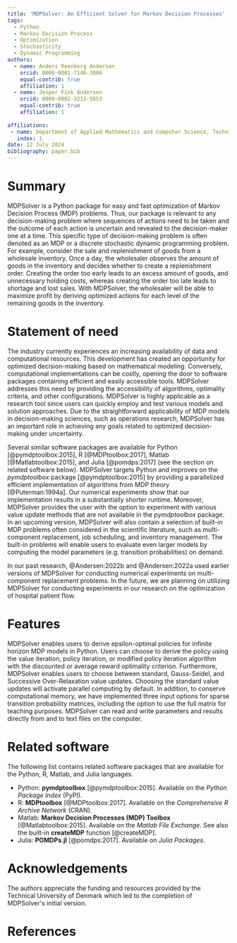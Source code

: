 ```yaml
---
title: 'MDPSolver: An Efficient Solver for Markov Decision Processes'
tags:
  - Python
  - Markov Decision Process
  - Optimization
  - Stochasticity
  - Dynamic Programming
authors:
  - name: Anders Reenberg Andersen
    orcid: 0000-0001-7146-3086
    equal-contrib: true
    affiliation: 1
  - name: Jesper Fink Andersen
    orcid: 0000-0002-3213-5853
    equal-contrib: true
    affiliation: 1
  
affiliations:
 - name: Department of Applied Mathematics and Computer Science, Technical University of Denmark, Denmark
   index: 1
date: 12 July 2024
bibliography: paper.bib
---
```


# Summary

MDPSolver is a Python package for easy and fast optimization of Markov Decision Process (MDP) problems. Thus, our package is relevant to any decision-making problem where sequences of actions need to be taken and the outcome of each action is uncertain and revealed to the decision-maker one at a time. This specific type of decision-making problem is often denoted as an MDP or a discrete stochastic dynamic programming problem. For example, consider the sale and replenishment of goods from a wholesale inventory. Once a day, the wholesaler observes the amount of goods in the inventory and decides whether to create a replenishment order. Creating the order too early leads to an excess amount of goods, and unnecessary holding costs, whereas creating the order too late leads to shortage and lost sales. With MDPSolver, the wholesaler will be able to maximize profit by deriving optimized actions for each level of the remaining goods in the inventory.

# Statement of need

The industry currently experiences an increasing availability of data and computational resources. This development has created an opportunity for optimized decision-making based on mathematical modeling. Conversely, computational implementations can be costly, opening the door to software packages containing efficient and easily accessible tools. MDPSolver addresses this need by providing the accessibility of algorithms, optimality criteria, and other configurations. MDPSolver is highly applicable as a research tool since users can quickly employ and test various models and solution approaches. Due to the straightforward applicability of MDP models in decision-making sciences, such as operations research, MDPSolver has an important role in achieving any goals related to optimized decision-making under uncertainty.

Several similar software packages are available for Python [@pymdptoolbox:2015], R [@MDPtoolbox:2017], Matlab [@Matlabtoolbox:2015], and Julia [@pomdps:2017] (see the section on related software below). MDPSolver targets Python and improves on the *pymdptoolbox* package [@pymdptoolbox:2015] by providing a parallelized efficient implementation of algorithms from MDP theory [@Puterman:1994a]. Our numerical experiments show that our implementation results in a substantially shorter runtime. Moreover, MDPSolver provides the user with the option to experiment with various value update methods that are not available in the *pymdptoolbox* package. In an upcoming version, MDPSolver will also contain a selection of built-in MDP problems often considered in the scientific literature, such as multi-component replacement, job scheduling, and inventory management. The built-in problems will enable users to evaluate even larger models by computing the model parameters (e.g. transition probabilities) on demand.

In our past research, @Andersen:2022b and @Andersen:2022a used earlier versions of MDPSolver for conducting numerical experiments on multi-component replacement problems. In the future, we are planning on utilizing MDPSolver for conducting experiments in our research on the optimization of hospital patient flow.

# Features

MDPSolver enables users to derive epsilon-optimal policies for infinite horizon MDP models in Python. Users can choose to derive the policy using the value iteration, policy iteration, or modified policy iteration algorithm with the discounted or average reward optimality criterion. Furthermore, MDPSolver enables users to choose between standard, Gauss-Seidel, and Successive Over-Relaxation value updates. Choosing the standard value updates will activate parallel computing by default. In addition, to conserve computational memory, we have implemented three input options for sparse transition probability matrices, including the option to use the full matrix for teaching purposes. MDPSolver can read and write parameters and results directly from and to text files on the computer.

# Related software

The following list contains related software packages that are available for the Python, R, Matlab, and Julia languages. 

* Python: **pymdptoolbox** [@pymdptoolbox:2015]. Available on the *Python Package Index* (PyPI).
* R: **MDPtoolbox** [@MDPtoolbox:2017]. Available on the *Comprehensive R Archive Network* (CRAN).
* Matlab: **Markov Decision Processes (MDP) Toolbox** [@Matlabtoolbox:2015]. Available on the *Matlab File Exchange*. See also the built-in **createMDP** function [@createMDP].
* Julia: **POMDPs.jl** [@pomdps:2017]. Available on *Julia Packages*.

# Acknowledgements

The authors appreciate the funding and resources provided by the Technical University of Denmark which led to the completion of MDPSolver's initial version.

# References